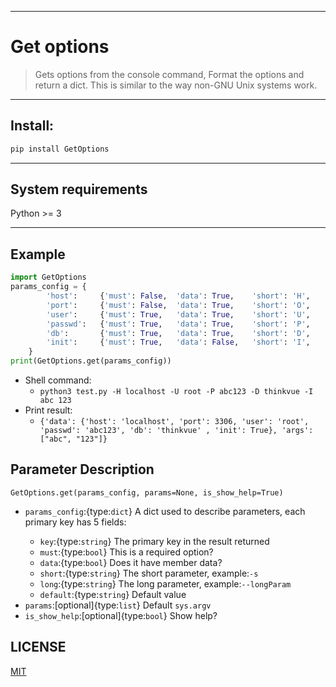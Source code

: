 *************************************
# Get options

> Gets options from the console command, Format the options and return a dict.  This is similar to the way non-GNU Unix systems work.

------------------------------
## Install:

```bash
pip install GetOptions
```

------------------------------
## System requirements

Python >= 3

------------------------------
## Example

```python
import GetOptions
params_config = {
        'host':     {'must': False,  'data': True,    'short': 'H',    'long': 'host',  'default': 'localhost'},
        'port':     {'must': False,  'data': True,    'short': 'O',    'long': 'port',  'default': 3306},
        'user':     {'must': True,   'data': True,    'short': 'U',    'long': 'user'},
        'passwd':   {'must': True,   'data': True,    'short': 'P',    'long': 'passwd'},
        'db':       {'must': True,   'data': True,    'short': 'D',    'long': 'db'},
        'init':     {'must': True,   'data': False,   'short': 'I',    'long': 'init'},
    }
print(GetOptions.get(params_config))
```
+ Shell command: 
    - `python3 test.py -H localhost -U root -P abc123 -D thinkvue -I abc 123`
+ Print result:
    - `{'data': {'host': 'localhost', 'port': 3306, 'user': 'root', 'passwd': 'abc123', 'db': 'thinkvue' , 'init': True}, 'args': ["abc", "123"]}`

## Parameter Description

`GetOptions.get(params_config, params=None, is_show_help=True)`
- `params_config`:<Required>{type:`dict`} A dict used to describe parameters, each primary key has 5 fields:
  + `key`:{type:`string`} The primary key in the result returned
  + `must`:{type:`bool`} This is a required option?
  + `data`:{type:`bool`} Does it have member data?
  + `short`:{type:`string`} The short parameter, example:`-s`
  + `long`:{type:`string`} The long parameter, example:`--longParam`
  + `default`:{type:`string`} Default value
- `params`:[optional]{type:`list`} Default `sys.argv`
- `is_show_help`:[optional]{type:`bool`} Show help?

## LICENSE

[MIT](./LICENSE)